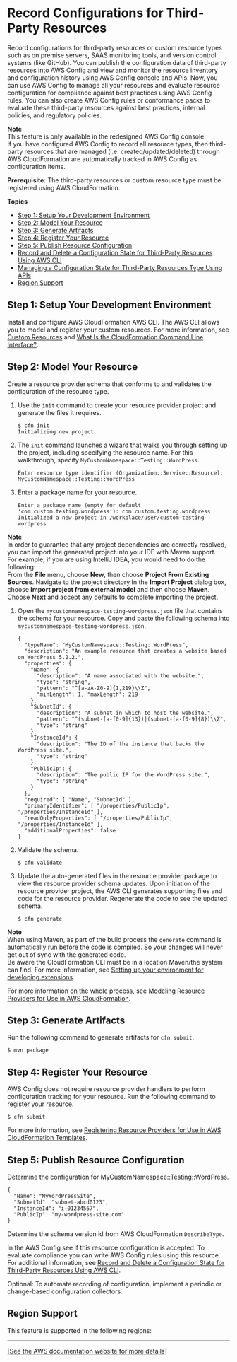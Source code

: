# Record Configurations for Third\-Party Resources<a name="customresources"></a>

Record configurations for third\-party resources or custom resource types such as on premise servers, SAAS monitoring tools, and version control systems \(like GitHub\)\. You can publish the configuration data of third\-party resources into AWS Config and view and monitor the resource inventory and configuration history using AWS Config console and APIs\. Now, you can use AWS Config to manage all your resources and evaluate resource configuration for compliance against best practices using AWS Config rules\. You can also create AWS Config rules or conformance packs to evaluate these third\-party resources against best practices, internal policies, and regulatory policies\. 

**Note**  
This feature is only available in the redesigned AWS Config console\.  
If you have configured AWS Config to record all resource types, then third\-party resources that are managed \(i\.e\. created/updated/deleted\) through AWS CloudFormation are automatically tracked in AWS Config as configuration items\.

**Prerequisite:** The third\-party resources or custom resource type must be registered using AWS CloudFormation\. 

**Topics**
+ [Step 1: Setup Your Development Environment](#customresources-setupdevenvironment)
+ [Step 2: Model Your Resource](#customresources-modelresource)
+ [Step 3: Generate Artifacts](#generateartifactsforcfnsubmit)
+ [Step 4: Register Your Resource](#customresources-registerresource)
+ [Step 5: Publish Resource Configuration](#customresources-publishresourceconfiguration)
+ [Record and Delete a Configuration State for Third\-Party Resources Using AWS CLI](customresources-cli.md)
+ [Managing a Configuration State for Third\-Party Resources Type Using APIs](customresources-api.md)
+ [Region Support](#custom-resources-regions)

## Step 1: Setup Your Development Environment<a name="customresources-setupdevenvironment"></a>

Install and configure AWS CloudFormation AWS CLI\. The AWS CLI allows you to model and register your custom resources\. For more information, see [Custom Resources](https://docs.aws.amazon.com/AWSCloudFormation/latest/UserGuide/template-custom-resources.html) and [What Is the CloudFormation Command Line Interface?](https://docs.aws.amazon.com/cloudformation-cli/latest/userguide/what-is-cloudformation-cli.html)\.

## Step 2: Model Your Resource<a name="customresources-modelresource"></a>

Create a resource provider schema that conforms to and validates the configuration of the resource type\.

1. Use the `init` command to create your resource provider project and generate the files it requires\.

   ```
   $ cfn init
   Initializing new project
   ```

1. The `init` command launches a wizard that walks you through setting up the project, including specifying the resource name\. For this walkthrough, specify `MyCustomNamespace::Testing::WordPress`\.

   ```
   Enter resource type identifier (Organization::Service::Resource): MyCustomNamespace::Testing::WordPress
   ```

1. Enter a package name for your resource\.

   ```
   Enter a package name (empty for default 'com.custom.testing.wordpress'): com.custom.testing.wordpress 
   Initialized a new project in /workplace/user/custom-testing-wordpress
   ```
**Note**  
In order to guarantee that any project dependencies are correctly resolved, you can import the generated project into your IDE with Maven support\.  
For example, if you are using IntelliJ IDEA, you would need to do the following:  
From the **File** menu, choose **New**, then choose **Project From Existing Sources**\.
Navigate to the project directory
In the **Import Project** dialog box, choose **Import project from external model** and then choose **Maven**\.
Choose **Next** and accept any defaults to complete importing the project\.

1. Open the `mycustomnamespace-testing-wordpress.json` file that contains the schema for your resource\. Copy and paste the following schema into `mycustomnamespace-testing-wordpress.json`\.

   ```
   {
     "typeName": "MyCustomNamespace::Testing::WordPress",
     "description": "An example resource that creates a website based on WordPress 5.2.2.",
     "properties": {
       "Name": {
         "description": "A name associated with the website.",
         "type": "string",
         "pattern": "^[a-zA-Z0-9]{1,219}\\Z",
         "minLength": 1, "maxLength": 219
       },
       "SubnetId": {
         "description": "A subnet in which to host the website.",
         "pattern": "^(subnet-[a-f0-9]{13})|(subnet-[a-f0-9]{8})\\Z",
         "type": "string"
       },
       "InstanceId": {
         "description": "The ID of the instance that backs the WordPress site.",
         "type": "string"
       },
       "PublicIp": {
         "description": "The public IP for the WordPress site.",
         "type": "string"
       }
     },
     "required": [ "Name", "SubnetId" ],
     "primaryIdentifier": [ "/properties/PublicIp", "/properties/InstanceId" ],
     "readOnlyProperties": [ "/properties/PublicIp", "/properties/InstanceId" ],
     "additionalProperties": false
   }
   ```

1. Validate the schema\.

   ```
   $ cfn validate
   ```

1. Update the auto\-generated files in the resource provider package to view the resource provider schema updates\. Upon initiation of the resource provider project, the AWS CLI generates supporting files and code for the resource provider\. Regenerate the code to see the updated schema\.

   ```
   $ cfn generate
   ```
**Note**  
When using Maven, as part of the build process the `generate` command is automatically run before the code is compiled\. So your changes will never get out of sync with the generated code\.  
Be aware the CloudFormation CLI must be in a location Maven/the system can find\. For more information, see [Setting up your environment for developing extensions](https://docs.aws.amazon.com/cloudformation-cli/latest/userguide/what-is-cloudformation-cli.html#resource-type-setup)\.

For more information on the whole process, see [Modeling Resource Providers for Use in AWS CloudFormation](https://docs.aws.amazon.com/cloudformation-cli/latest/userguide/resource-type-model.html)\.

## Step 3: Generate Artifacts<a name="generateartifactsforcfnsubmit"></a>

Run the following command to generate artifacts for `cfn submit`\.

```
$ mvn package
```

## Step 4: Register Your Resource<a name="customresources-registerresource"></a>

AWS Config does not require resource provider handlers to perform configuration tracking for your resource\. Run the following command to register your resource\.

```
$ cfn submit
```

For more information, see [Registering Resource Providers for Use in AWS CloudFormation Templates](https://docs.aws.amazon.com/cloudformation-cli/latest/userguide/resource-type-register.html)\.

## Step 5: Publish Resource Configuration<a name="customresources-publishresourceconfiguration"></a>

Determine the configuration for MyCustomNamespace::Testing::WordPress\.

```
{
  "Name": "MyWordPressSite",
  "SubnetId": "subnet-abcd0123",
  "InstanceId": "i-01234567",
  "PublicIp": "my-wordpress-site.com"
}
```

Determine the schema version id from AWS CloudFormation `DescribeType`\. 

In the AWS Config see if this resource configuration is accepted\. To evaluate compliance you can write AWS Config rules using this resource\. For additional information, see [Record and Delete a Configuration State for Third\-Party Resources Using AWS CLI](https://docs.aws.amazon.com/config/latest/developerguide/customresources-cli.html)\. 

Optional: To automate recording of configuration, implement a periodic or change\-based configuration collectors\.

## Region Support<a name="custom-resources-regions"></a>

This feature is supported in the following regions:


****  
[\[See the AWS documentation website for more details\]](http://docs.aws.amazon.com/config/latest/developerguide/customresources.html)